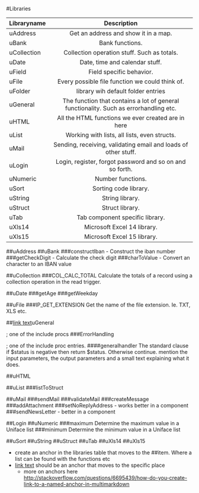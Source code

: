 #Libraries

| Libraryname   | Description   |
| ------------- |:-------------:|
| uAddress      | Get an address and show it in a map. |
| uBank         | Bank functions. |
| uCollection   | Collection operation stuff. Such as totals. |
| uDate         | Date, time and calendar stuff. |
| uField        | Field specific behavior. |
| uFile         | Every possible file function we could think of. |
| uFolder 	| library wih default folder entries |
| <a name="uGeneral">uGeneral</a> | The function that contains a lot of general functionality. Such as errorhandling etc. |
| uHTML         | All the HTML functions we ever created are in here |
| uList         | Working with lists, all lists, even structs. |
| uMail         | Sending, receiving, validating email and loads of other stuff. |
| uLogin        | Login, register, forgot password and so on and so forth. |
| uNumeric      | Number functions. |
| uSort         | Sorting code library. |
| uString       | String library. |
| uStruct       | Struct library. |
| uTab          | Tab component specific library. |
| uXls14        | Microsoft Excel 14 library. |
| uXls15        | Microsoft Excel 15 library. |

##uAddress
##uBank
###constructIban - Construct the iban number
###getCheckDigit - Calculate the check digit
###charToValue - Convert an character to an IBAN value 


##uCollection
###COL_CALC_TOTAL
Calculate the totals of a record using a collection operation in the read trigger. 

##uDate
###getAge
###getWeekday

##uFile
###IP_GET_EXTENSION
Get the name of the file extension. Ie. TXT, XLS etc. 

##[link text](#uGeneral)uGeneral      

; one of the include procs
###ErrorHandling

; one of the include proc entries. 
####generalhandler
The standard clause if $status is negative then return $status. Otherwise continue.
mention the input parameters, the output parameters and a small text explaining what it does. 



##uHTML

##uList
###listToStruct


##uMail
###sendMail
###validateMail
###createMessage 
###addAttachment
###setNoReplyAddress		- works better in a component 
###sendNewsLetter 		- better in a component



##Login
##uNumeric
###maximum 
Determine the maximum value in a Uniface list 
###minimum 
Determine the minimum value in a Uniface list 

##uSort
##uString
##uStruct
##uTab
##uXls14
##uXls15






- create an anchor in the libraries table that moves to the ##item. Where a list can be found with the functions etc
- [link text](#abcd) should be an anchor that moves to the specific place
	- more on anchors here http://stackoverflow.com/questions/6695439/how-do-you-create-link-to-a-named-anchor-in-multimarkdown
